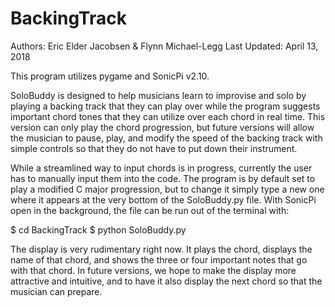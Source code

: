 # BackingTrack

Authors: Eric Elder Jacobsen & Flynn Michael-Legg
Last Updated: April 13, 2018

This program utilizes pygame and SonicPi v2.10.

SoloBuddy is designed to help musicians learn to improvise and solo by playing a
backing track that they can play over while the program suggests important chord
tones that they can utilize over each chord in real time. This version can only
play the chord progression, but future versions will allow the musician to pause,
play, and modify the speed  of the backing track with simple controls so that they
do not have to put down their instrument.

While a streamlined way to input chords is in progress, currently the user has to
manually input them into the code. The program is by default set to play a modified
C major progression, but to change it simply type a new one where it appears at the
very bottom of the SoloBuddy.py file. With SonicPi open in the background, the
file can be run out of the terminal with:

$ cd BackingTrack
$ python SoloBuddy.py

The display is very rudimentary right now. It plays the chord, displays the name
of that chord, and shows the three or four important notes that go with that chord.
In future versions, we hope to make the display more attractive and intuitive, and
to have it also display the next chord so that the musician can prepare.

